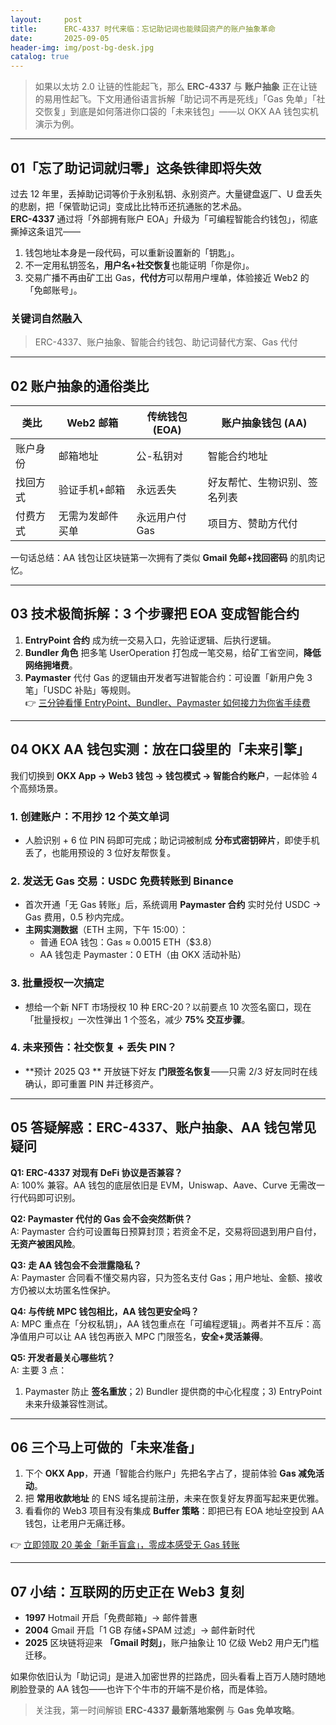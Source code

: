 ```yaml
---
layout:     post
title:      ERC-4337 时代来临：忘记助记词也能赎回资产的账户抽象革命
date:       2025-09-05
header-img: img/post-bg-desk.jpg
catalog: true
---
```


> 如果以太坊 2.0 让链的性能起飞，那么 **ERC-4337** 与 **账户抽象** 正在让链的易用性起飞。下文用通俗语言拆解「助记词不再是死线」「Gas 免单」「社交恢复」到底是如何落进你口袋的「未来钱包」——以 OKX AA 钱包实机演示为例。

---

## 01「忘了助记词就归零」这条铁律即将失效
过去 12 年里，丢掉助记词等价于永别私钥、永别资产。大量键盘返厂、U 盘丢失的悲剧，把「保管助记词」变成比比特币还抗通胀的艺术品。  
**ERC-4337** 通过将「外部拥有账户 EOA」升级为「可编程智能合约钱包」，彻底撕掉这条诅咒——  
1. 钱包地址本身是一段代码，可以重新设置新的「钥匙」。  
2. 不一定用私钥签名，**用户名+社交恢复**也能证明「你是你」。  
3. 交易广播不再由矿工出 Gas，**代付方**可以帮用户埋单，体验接近 Web2 的「免邮账号」。  

### 关键词自然融入
> ERC-4337、账户抽象、智能合约钱包、助记词替代方案、Gas 代付

---

## 02 账户抽象的通俗类比
| 类比 | Web2 邮箱 | 传统钱包 (EOA) | 账户抽象钱包 (AA) |
|------|-----------|----------------|------------------|
| 账户身份 | 邮箱地址 | 公-私钥对 | 智能合约地址 |
| 找回方式 | 验证手机+邮箱 | 永远丢失 | 好友帮忙、生物识别、签名列表 |
| 付费方式 | 无需为发邮件买单 | 永远用户付 Gas | 项目方、赞助方代付 |

一句话总结：AA 钱包让区块链第一次拥有了类似 **Gmail 免邮+找回密码** 的肌肉记忆。

---

## 03 技术极简拆解：3 个步骤把 EOA 变成智能合约
1. **EntryPoint 合约** 成为统一交易入口，先验证逻辑、后执行逻辑。  
2. **Bundler 角色** 把多笔 UserOperation 打包成一笔交易，给矿工省空间，**降低网络拥堵费**。  
3. **Paymaster** 代付 Gas 的逻辑由开发者写进智能合约：可设置「新用户免 3 笔」「USDC 补贴」等规则。  
👉 [三分钟看懂 EntryPoint、Bundler、Paymaster 如何接力为你省手续费](https://okxdog.com/)

---

## 04 OKX AA 钱包实测：放在口袋里的「未来引擎」
我们切换到 **OKX App → Web3 钱包 → 钱包模式 → 智能合约账户**，一起体验 4 个高频场景。

### 1. 创建账户：不用抄 12 个英文单词
- 人脸识别 + 6 位 PIN 码即可完成；助记词被制成 **分布式密钥碎片**，即使手机丢了，也能用预设的 3 位好友帮恢复。  

### 2. 发送无 Gas 交易：USDC 免费转账到 Binance
- 首次开通「无 Gas 转账」后，系统调用 **Paymaster 合约** 实时兑付 USDC → Gas 费用，0.5 秒内完成。  
- **主网实测数据**（ETH 主网，下午 15:00）：  
  - 普通 EOA 钱包：Gas ≈ 0.0015 ETH（$3.8）  
  - AA 钱包走 Paymaster：0 ETH（由 OKX 活动补贴）  

### 3. 批量授权一次搞定
- 想给一个新 NFT 市场授权 10 种 ERC-20？以前要点 10 次签名窗口，现在「批量授权」一次性弹出 1 个签名，减少 **75% 交互步骤**。  

### 4. 未来预告：社交恢复 + 丢失 PIN？
- **预计 2025 Q3 ** 开放链下好友 **门限签名恢复**——只需 2/3 好友同时在线确认，即可重置 PIN 并迁移资产。  

---

## 05 答疑解惑：ERC-4337、账户抽象、AA 钱包常见疑问
**Q1: ERC-4337 对现有 DeFi 协议是否兼容？**  
A: 100% 兼容。AA 钱包的底层依旧是 EVM，Uniswap、Aave、Curve 无需改一行代码即可识别。  

**Q2: Paymaster 代付的 Gas 会不会突然断供？**  
A: Paymaster 合约可设置每日预算封顶；若资金不足，交易将回退到用户自付，**无资产被困风险**。  

**Q3: 走 AA 钱包会不会泄露隐私？**  
A: Paymaster 合同看不懂交易内容，只为签名支付 Gas；用户地址、金额、接收方仍被以太坊匿名性保护。  

**Q4: 与传统 MPC 钱包相比，AA 钱包更安全吗？**  
A: MPC 重点在「分权私钥」，AA 钱包重点在「可编程逻辑」。两者并不互斥：高净值用户可以让 AA 钱包再嵌入 MPC 门限签名，**安全+灵活兼得**。  

**Q5: 开发者最关心哪些坑？**  
A: 主要 3 点：  
1) Paymaster 防止 **签名重放**；2) Bundler 提供商的中心化程度；3) EntryPoint 未来升级兼容性测试。  

---

## 06 三个马上可做的「未来准备」
1. 下个 **OKX App**，开通「智能合约账户」先把名字占了，提前体验 **Gas 减免活动**。  
2. 把 **常用收款地址** 的 ENS 域名提前注册，未来在恢复好友界面写起来更优雅。  
3. 看看你的 Web3 项目有没有集成 **Buffer 策略**：即把已有 EOA 地址空投到 AA 钱包，让老用户无痛迁移。  

👉 [立即领取 20 美金「新手盲盒」，零成本感受无 Gas 转账](https://okxdog.com/)

---

## 07 小结：互联网的历史正在 Web3 复刻
- **1997** Hotmail 开启「免费邮箱」→ 邮件普惠  
- **2004** Gmail 开启「1 GB 存储+SPAM 过滤」→ 邮件新时代  
- **2025** 区块链将迎来 **「Gmail 时刻」**，账户抽象让 10 亿级 Web2 用户无门槛迁移。  

如果你依旧认为「助记词」是进入加密世界的拦路虎，回头看看上百万人随时随地刷脸登录的 AA 钱包——也许下个牛市的开端不是价格，而是体验。  

> 关注我，第一时间解锁 **ERC-4337 最新落地案例** 与 **Gas 免单攻略**。